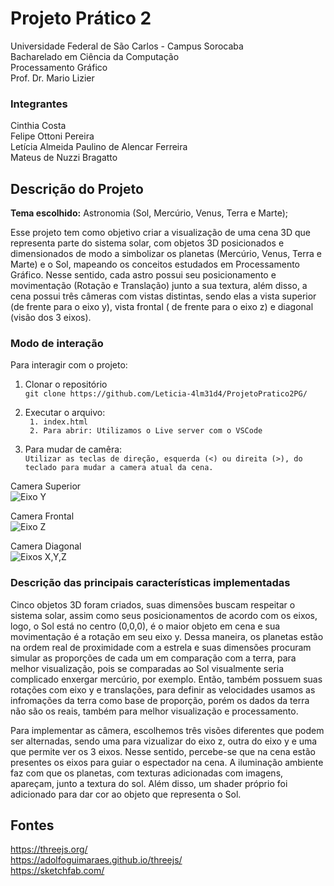 # Projeto Prático 2  
Universidade Federal de São Carlos - Campus Sorocaba <br>
Bacharelado em Ciência da Computação <br>
Processamento Gráfico <br>
Prof. Dr. Mario Lizier <br>

### Integrantes
Cinthia Costa <br>
Felipe Ottoni Pereira <br>
Letícia Almeida Paulino de Alencar Ferreira <br>
Mateus de Nuzzi Bragatto <br>

## Descrição do Projeto
**Tema escolhido:** Astronomia (Sol, Mercúrio, Venus, Terra e Marte); <br>

Esse projeto tem como objetivo criar a visualização de uma cena 3D que representa parte do sistema solar, com objetos 3D posicionados e dimensionados de modo a simbolizar os planetas (Mercúrio, Venus, Terra e Marte) e o Sol, mapeando os conceitos estudados em Processamento Gráfico. Nesse sentido, cada astro possui seu posicionamento e movimentação (Rotação e Translação) junto a sua textura, além disso, a cena possui três câmeras com vistas distintas, sendo elas a vista superior (de frente para o eixo y), vista frontal ( de frente para o eixo z) e diagonal (visão dos 3 eixos).

### Modo de interação
Para interagir com o projeto:
1. Clonar o repositório<br>
```git clone https://github.com/Leticia-4lm31d4/ProjetoPratico2PG/```
2. Executar o arquivo:<br> 
``` 1. index.html``` <br>
``` 2. Para abrir: Utilizamos o Live server com o VSCode```


3. Para mudar de camêra:<br>
```Utilizar as teclas de direção, esquerda (<) ou direita (>), do teclado para mudar a camera atual da cena.```

Camera Superior<br>
![Eixo Y](/imagens/eixoy.png)

Camera Frontal<br>
![Eixo Z](/imagens/eixoz.png)

Camera Diagonal<br>
![Eixos X,Y,Z](/imagens/eixoxyz.png)


### Descrição das principais características implementadas
<p>Cinco objetos 3D foram criados, suas dimensões buscam respeitar o sistema solar, assim como seus posicionamentos de acordo com os eixos, logo, o Sol está no centro (0,0,0), é o maior objeto em cena e sua movimentação é a rotação em seu eixo y. Dessa maneira, os planetas estão na ordem real de proximidade com a estrela e suas dimensões procuram simular as proporções de cada um em comparação com a terra, para melhor visualização, pois se comparadas ao Sol visualmente seria complicado enxergar mercúrio, por exemplo. Então, também possuem suas rotações com eixo y e translações, para definir as velocidades usamos as infromações da terra como base de proporção, porém os dados da terra não são os reais, também para melhor visualização e processamento.</p>
<p>Para implementar as câmera, escolhemos três visões diferentes que podem ser alternadas, sendo uma para vizualizar do eixo z, outra do eixo y e uma que permite ver os 3 eixos. Nesse sentido, percebe-se que na cena estão presentes os eixos para guiar o espectador na cena. A iluminação ambiente faz com que os planetas, com texturas adicionadas com imagens, apareçam, junto a textura do sol. Além disso, um shader próprio foi adicionado para dar cor ao objeto que representa o Sol.</p>

## Fontes 
https://threejs.org/ <br>
https://adolfoguimaraes.github.io/threejs/ <br>
https://sketchfab.com/